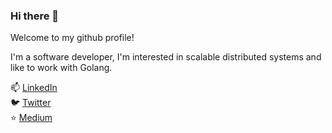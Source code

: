 ### Hi there 👋

Welcome to my github profile!

I'm a software developer, I'm interested in scalable distributed systems and like to work with Golang. 

📫 [LinkedIn](https://www.linkedin.com/in/geertgerritsen/)  
🐦 [Twitter](https://twitter.com/gehgerritsen)  
⭐ [Medium](https://medium.com/@ggerritsen)


<!--
**ggerritsen/ggerritsen** is a ✨ _special_ ✨ repository because its `README.md` (this file) appears on your GitHub profile.

Here are some ideas to get you started:

- 🔭 I’m currently working on ...
- 🌱 I’m currently learning ...
- 👯 I’m looking to collaborate on ...
- 🤔 I’m looking for help with ...
- 💬 Ask me about ...
- 📫 How to reach me: ...
- 😄 Pronouns: ...
- ⚡ Fun fact: ...
-->
